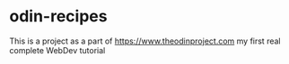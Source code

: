 # odin-recipes

This is a project as a part of https://www.theodinproject.com
my first real complete WebDev tutorial